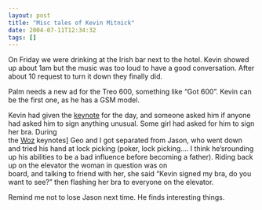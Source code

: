 ```yaml
---
layout: post
title: "Misc tales of Kevin Mitnick"
date: 2004-07-11T12:34:32
tags: []
---
```


<p>On Friday we were drinking at the Irish bar next to the hotel.  Kevin showed up about 1am but the music was too loud to have a good conversation.  After about 10 request to turn it down they finally did.</p>

<p>Palm needs a new ad for the Treo 600, something like &#8220;Got 600&#8221;.  Kevin can be the first one, as he has a <span class="caps">GSM</span> model.</p>

<p>Kevin had given the <a href="http://www.applefritter.com/node/view/3686">keynote</a> for the day, and someone asked him if anyone had asked him to sign anything unusual.  Some girl had asked for him to sign her bra.  During<br />the <a href="http://www.applefritter.com/node/view/3691">Woz</a> keynotes] Geo and I got separated from Jason, who went down and tried his hand at lock picking (poker, lock picking&#8230;. I think he&#8217;srounding up his abilities to be a bad influence before becoming a father).  Riding back up on the elevator the woman in question was on<br />board, and talking to friend with her, she said &#8220;Kevin signed my bra, do you want to see?&#8221; then flashing her bra to everyone on the elevator.</p>

<p>Remind me not to lose Jason next time.  He finds interesting things.</p>

